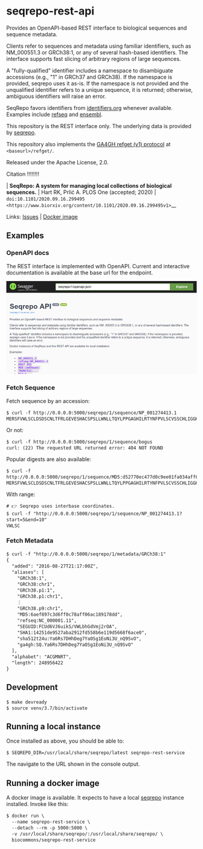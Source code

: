 # seqrepo-rest-api

Provides an OpenAPI-based REST interface to biological sequences and
sequence metadata.

Clients refer to sequences and metadata using familiar identifiers,
such as NM_000551.3 or GRCh38:1, or any of several hash-based
identifiers.  The interface supports fast slicing of arbitrary regions
of large sequences.

A "fully-qualified" identifier includes a namespace to disambiguate
accessions (e.g., "1" in GRCh37 and GRCh38). If the namespace is
provided, seqrepo uses it as-is.  If the namespace is not provided and
the unqualified identifier refers to a unique sequence, it is
returned; otherwise, ambiguous identifiers will raise an error.

SeqRepo favors identifiers from [identifiers.org](identifiers.org)
whenever available.  Examples include
[refseq](https://registry.identifiers.org/registry/refseq) and
[ensembl](https://registry.identifiers.org/registry/ensembl).

This repository is the REST interface only.  The underlying data is
provided by
[seqrepo](https://github.com/biocommons/biocommons.seqrepo/).

This repository also implements the [GA4GH refget (v1)
protocol](https://samtools.github.io/hts-specs/refget.html) at
`<baseurl>/refget/`.

Released under the Apache License, 2.0.

Citation
!!!!!!!!

| **SeqRepo: A system for managing local collections of biological sequences.**
| Hart RK, Prlić A. PLOS One (accepted; 2020)
| `doi:10.1101/2020.09.16.299495 <https://www.biorxiv.org/content/10.1101/2020.09.16.299495v1>`__

Links:
[Issues](https://github.com/biocommons/seqrepo-rest-service/issues) |
[Docker
image](https://cloud.docker.com/u/biocommons/repository/docker/biocommons/seqrepo-rest-service)


## Examples

### OpenAPI docs

The REST interface is implemented with OpenAPI. Current and
interactive documentation is available at the base url for the
endpoint.

![OpenAPI UI Screenshot](docs/images/seqrepo-api-ui.png)


### Fetch Sequence

Fetch sequence by an accession:

    $ curl -f http://0.0.0.0:5000/seqrepo/1/sequence/NP_001274413.1
    MERSFVWLSCLDSDSCNLTFRLGEVESHACSPSLLWNLLTQYLPPGAGHILRTYNFPVLSCVSSCHLIGGKMPEN

Or not:

    $ curl -f http://0.0.0.0:5000/seqrepo/1/sequence/bogus
    curl: (22) The requested URL returned error: 404 NOT FOUND

Popular digests are also available:

    $ curl -f http://0.0.0.0:5000/seqrepo/1/sequence/MD5:d52770ec477d0c9ee01fa034aff62cb4
    MERSFVWLSCLDSDSCNLTFRLGEVESHACSPSLLWNLLTQYLPPGAGHILRTYNFPVLSCVSSCHLIGGKMPEN

With range:

    # 👉 Seqrepo uses interbase coordinates.
    $ curl -f "http://0.0.0.0:5000/seqrepo/1/sequence/NP_001274413.1?start=5&end=10"
    VWLSC

### Fetch Metadata

    $ curl -f "http://0.0.0.0:5000/seqrepo/1/metadata/GRCh38:1"
    {
      "added": "2016-08-27T21:17:00Z",
      "aliases": [
        "GRCh38:1",
        "GRCh38:chr1",
        "GRCh38.p1:1",
        "GRCh38.p1:chr1",
		⋮
        "GRCh38.p9:chr1",
        "MD5:6aef897c3d6ff0c78aff06ac189178dd",
        "refseq:NC_000001.11",
        "SEGUID:FCUd6VJ6uikS/VWLbhGdVmj2rOA",
        "SHA1:14251de9527aba2912fd558b6e119d5668f6ace0",
        "sha512t24u:Ya6Rs7DHhDeg7YaOSg1EoNi3U_nQ9SvO",
        "ga4gh:SQ.Ya6Rs7DHhDeg7YaOSg1EoNi3U_nQ9SvO"
      ],
      "alphabet": "ACGMNRT",
      "length": 248956422
    }


## Development

    $ make devready
    $ source venv/3.7/bin/activate


## Running a local instance

Once installed as above, you should be able to:

    $ SEQREPO_DIR=/usr/local/share/seqrepo/latest seqrepo-rest-service

The navigate to the URL shown in the console output.


## Running a docker image

A docker image is available.  It expects to have a local
[seqrepo](https://github.com/biocommons/biocommons.seqrepo/) instance
installed.  Invoke like this:

    $ docker run \
      --name seqrepo-rest-service \
      --detach --rm -p 5000:5000 \
      -v /usr/local/share/seqrepo/:/usr/local/share/seqrepo/ \
      biocommons/seqrepo-rest-service
